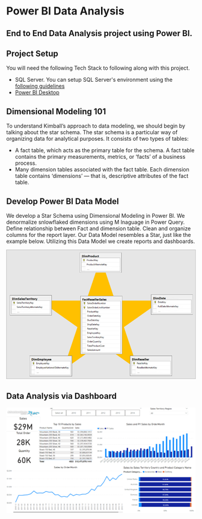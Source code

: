 # Power BI Data Analysis
## End to End Data Analysis project using Power BI.

## Project Setup
You will need the following Tech Stack to following along with this project. 

- SQL Server. You can setup SQL Server's environment using the [following guidelines](https://www.youtube.com/watch?v=e5mvoKuV3xs&t=6s)
- [Power BI Desktop](https://powerbi.microsoft.com/en-us/downloads/)

## Dimensional Modeling 101
To understand Kimball’s approach to data modeling, we should begin by talking about the star schema. The star schema is a particular way of organizing data for analytical purposes. It consists of two types of tables:
- A fact table, which acts as the primary table for the schema. A fact table contains the primary measurements, metrics, or ‘facts’ of a business process.
- Many dimension tables associated with the fact table. Each dimension table contains ‘dimensions’ — that is, descriptive attributes of the fact table.

## Develop Power BI Data Model
We develop a Star Schema using Dimensional Modeling in Power BI. We denormalize snlowflaked dimensions using M lnaguage in Power Query. Define relationship between Fact and dimension table. Clean and organize columns for the report layer. Our Data Model resembles a Star, just like the example below. Utilizing this Data Model we create reports and dashboards.

   ![image](star-schema-example1.png)

## Data Analysis via Dashboard

   ![image](PBIDashboard.png)
